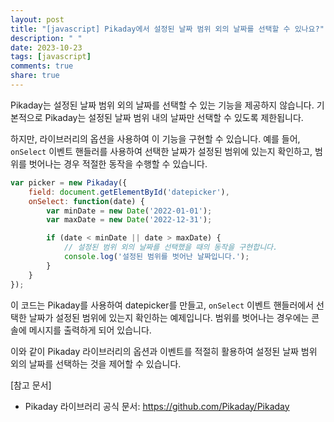 ```yaml
---
layout: post
title: "[javascript] Pikaday에서 설정된 날짜 범위 외의 날짜를 선택할 수 있나요?"
description: " "
date: 2023-10-23
tags: [javascript]
comments: true
share: true
---
```

Pikaday는 설정된 날짜 범위 외의 날짜를 선택할 수 있는 기능을 제공하지 않습니다. 기본적으로 Pikaday는 설정된 날짜 범위 내의 날짜만 선택할 수 있도록 제한됩니다. 

하지만, 라이브러리의 옵션을 사용하여 이 기능을 구현할 수 있습니다. 예를 들어, `onSelect` 이벤트 핸들러를 사용하여 선택한 날짜가 설정된 범위에 있는지 확인하고, 범위를 벗어나는 경우 적절한 동작을 수행할 수 있습니다.

```javascript
var picker = new Pikaday({
    field: document.getElementById('datepicker'),
    onSelect: function(date) {
        var minDate = new Date('2022-01-01');
        var maxDate = new Date('2022-12-31');

        if (date < minDate || date > maxDate) {
            // 설정된 범위 외의 날짜를 선택했을 때의 동작을 구현합니다.
            console.log('설정된 범위를 벗어난 날짜입니다.');
        }
    }
});
```

이 코드는 Pikaday를 사용하여 datepicker를 만들고, `onSelect` 이벤트 핸들러에서 선택한 날짜가 설정된 범위에 있는지 확인하는 예제입니다. 범위를 벗어나는 경우에는 콘솔에 메시지를 출력하게 되어 있습니다.

이와 같이 Pikaday 라이브러리의 옵션과 이벤트를 적절히 활용하여 설정된 날짜 범위 외의 날짜를 선택하는 것을 제어할 수 있습니다.

[참고 문서]
- Pikaday 라이브러리 공식 문서: https://github.com/Pikaday/Pikaday